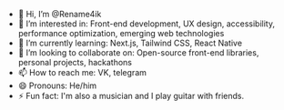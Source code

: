 - 👋 Hi, I’m @Rename4ik
- 👀 I’m interested in: Front-end development, UX design, accessibility, performance optimization, emerging web technologies
- 🌱 I’m currently learning: Next.js, Tailwind CSS, React Native
- 💞 I’m looking to collaborate on: Open-source front-end libraries, personal projects, hackathons
- 📫 How to reach me: VK, telegram
- 😄 Pronouns: He/him
- ⚡️ Fun fact: I'm also a musician and I play guitar with friends.
